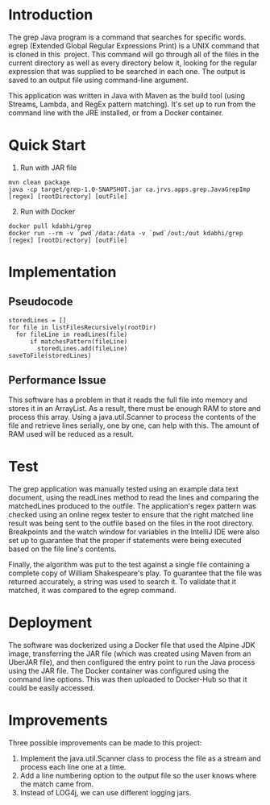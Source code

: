 # Introduction

The grep Java program is a command that searches for specific words. egrep (Extended Global Regular Expressions Print) is a UNIX command that is cloned in this  project. This command will go through all of the files in the current directory as well as every directory below it, looking for the regular expression that was supplied to be searched in each one. The output is saved to an output file using command-line argument. 

This application was written in Java with Maven as the build tool (using Streams, Lambda, and RegEx pattern matching). It's set up to run from the command line with the JRE installed, or from a Docker container.

# Quick Start

1. Run with JAR file

```
mvn clean package
java -cp target/grep-1.0-SNAPSHOT.jar ca.jrvs.apps.grep.JavaGrepImp [regex] [rootDirectory] [outFile]
```

2. Run with Docker

```
docker pull kdabhi/grep
docker run --rm -v `pwd`/data:/data -v `pwd`/out:/out kdabhi/grep [regex] [rootDirectory] [outFile]
```

# Implementation

## Pseudocode

```
storedLines = [] 
for file in listFilesRecursively(rootDir)
  for fileLine in readLines(file)
      if matchesPattern(fileLine)
        storedLines.add(fileLine)
saveToFile(storedLines)
```

## Performance Issue

This software has a problem in that it reads the full file into memory and stores it in an ArrayList.
As a result, there must be enough RAM to store and process this array. Using a java.util.Scanner to process the contents of the file and retrieve lines serially, one by one, can help with this. The amount of RAM used will be reduced as a result.

# Test

The grep application was manually tested using an example data text document, using the readLines method to read the lines and comparing the matchedLines produced to the outfile. The application's regex pattern was checked using an online regex tester to ensure that the right matched line result was being sent to the outfile based on the files in the root directory. Breakpoints and the watch window for variables in the IntelliJ IDE were also set up to guarantee that the proper if statements were being executed based on the file line's contents.

Finally, the algorithm was put to the test against a single file containing a complete copy of William Shakespeare's play. To guarantee that the file was returned accurately, a string was used to search it. To validate that it matched, it was compared to the egrep command.

# Deployment

The software was dockerized using a Docker file that used the Alpine JDK image, transferring the JAR file (which was created using Maven from an UberJAR file), and then configured the entry point to run the Java process using the JAR file. The Docker container was configured using the command line options. This was then uploaded to Docker-Hub so that it could be easily accessed.

# Improvements

Three possible improvements can be made to this project:

1. Implement the java.util.Scanner class to process the file as a stream and process each line one at
   a time.
2. Add a line numbering option to the output file so the user knows where the match came from.
3. Instead of LOG4j, we can use different logging jars.


